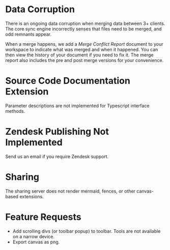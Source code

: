 # Data Corruption
There is an ongoing data corruption when merging data between 3+ clients.  The core sync engine incorrectly senses that files need to be merged, and odd remnants appear. 

When a merge happens, we add a *Merge Conflict Report* document to your workspace to indicate what was merged and when it happened.  You can then view the history of your document if you need to fix it.  The merge report also includes the pre and post merge versions for your convenience.

# Source Code Documentation Extension
Parameter descriptions are not implemented for Typescript interface methods.

# Zendesk Publishing Not Implemented
Send us an email if you require Zendesk support.

# Sharing
The sharing server does not render mermaid, fences, or other canvas-based extensions.

# Feature Requests
* Add scrolling divs (or toolbar popup) to toolbar.  Tools are not available on a narrow device.
* Export canvas as png.

<!--stackedit_data:
eyJoaXN0b3J5IjpbNjU1ODUwNTE1LDEwNDI5Mzc1MjUsMTcyMz
cwNDEwMSwyNTk5NzAzNDYsLTE4MDAxNzMwOTYsNjU1ODUwNTE1
LC01MzE0MDE1ODEsLTI0NTg1OTA1LC0xMzI3MzEzMTIyLC0xOT
U3OTE4NTc3LDc4NjczMTg4OSw3OTQ1MDI1ODMsMTE2NTgwNzIy
MiwxODkzNDE5MjM4LC0xODY4Mzg5MTM2LDE1NTY1ODk1NDUsNj
E2Mzk0NzI0LC04OTU1NjEyOCwtMTg4NzE1NjU4MCwtMTQyMjk3
MzcyNl19
-->